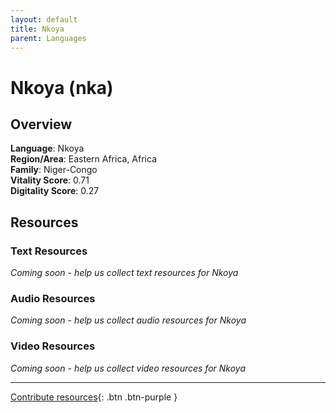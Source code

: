 ```yaml
---
layout: default
title: Nkoya
parent: Languages
---
```


# Nkoya (nka)

## Overview

**Language**: Nkoya  
**Region/Area**: Eastern Africa, Africa  
**Family**: Niger-Congo  
**Vitality Score**: 0.71  
**Digitality Score**: 0.27  

## Resources

### Text Resources
*Coming soon - help us collect text resources for Nkoya*

### Audio Resources
*Coming soon - help us collect audio resources for Nkoya*

### Video Resources
*Coming soon - help us collect video resources for Nkoya*

---

[Contribute resources](https://fairtrain.github.io/){: .btn .btn-purple }

